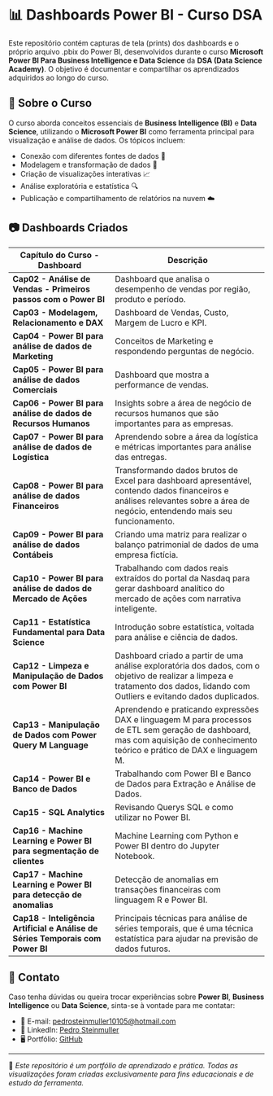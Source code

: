 # 📊 Dashboards Power BI - Curso DSA

Este repositório contém capturas de tela (prints) dos dashboards e o próprio arquivo .pbix do Power BI, desenvolvidos durante o curso   **Microsoft Power BI Para Business Intelligence e Data Science** da **DSA (Data Science Academy)**. O objetivo é documentar e compartilhar os aprendizados adquiridos ao longo do curso.

## 📌 Sobre o Curso
O curso aborda conceitos essenciais de **Business Intelligence (BI)** e **Data Science**, utilizando o **Microsoft Power BI** como ferramenta principal para visualização e análise de dados. Os tópicos incluem:

- Conexão com diferentes fontes de dados 📂
- Modelagem e transformação de dados 🔄
- Criação de visualizações interativas 📈
- Análise exploratória e estatística 🔍
- Publicação e compartilhamento de relatórios na nuvem ☁️

## 📷 Dashboards Criados
| Capítulo do Curso - Dashboard | Descrição |
|-----------|-----------|
|**Cap02 - Análise de Vendas - Primeiros passos com o Power BI** | Dashboard que analisa o desempenho de vendas por região, produto e período. |
|**Cap03 - Modelagem, Relacionamento e DAX** | Dashboard de Vendas, Custo, Margem de Lucro e KPI. |
|**Cap04 - Power BI para análise de dados de Marketing** | Conceitos de Marketing e respondendo perguntas de negócio. |
|**Cap05 - Power BI para análise de dados Comerciais** | Dashboard que mostra a performance de vendas. |
|**Cap06 - Power BI para análise de dados de Recursos Humanos** | Insights sobre a área de negócio de recursos humanos que são importantes para as empresas. |
|**Cap07 - Power BI para análise de dados de Logística** | Aprendendo sobre a área da logística e métricas importantes para análise das entregas. |
|**Cap08 - Power BI para análise de dados Financeiros** | Transformando dados brutos de Excel para dashboard apresentável, contendo dados financeiros e análises relevantes sobre a área de negócio, entendendo mais seu funcionamento. |
|**Cap09 - Power BI para análise de dados Contábeis** | Criando uma matriz para realizar o balanço patrimonial de dados de uma empresa fictícia. |
|**Cap10 - Power BI para análise de dados de Mercado de Ações** | Trabalhando com  dados  reais  extraídos  do  portal  da  Nasdaq para gerar dashboard analítico do mercado de ações com narrativa inteligente. |
|**Cap11 - Estatística Fundamental para Data Science** | Introdução sobre estatística, voltada para análise e ciência de dados. |
|**Cap12 - Limpeza e Manipulação de Dados com Power BI** | Dashboard criado a partir de uma análise exploratória dos dados, com o objetivo de realizar a limpeza e tratamento dos dados, lidando com Outliers e evitando dados duplicados. |
|**Cap13 - Manipulação de Dados com Power Query M Language** | Aprendendo e praticando expressões DAX e linguagem M para processos de ETL sem geração de dashboard, mas com aquisição de conhecimento teórico e prático de DAX e linguagem M. |
|**Cap14 - Power BI e Banco de Dados** | Trabalhando com Power BI e Banco de Dados para Extração e Análise de Dados. |
|**Cap15 - SQL Analytics** | Revisando Querys SQL e como utilizar no Power BI. |
|**Cap16 - Machine Learning e Power BI para segmentação de clientes** | Machine Learning com Python e Power BI dentro do Jupyter Notebook. |
|**Cap17 - Machine Learning e Power BI para detecção de anomalias** | Detecção de anomalias em transações financeiras com linguagem R e Power BI. |
|**Cap18 - Inteligência Artificial e Análise de Séries Temporais com Power BI** | Principais técnicas para análise de séries temporais, que é uma técnica estatística para ajudar na previsão de dados futuros. |


## 📢 Contato
Caso tenha dúvidas ou queira trocar experiências sobre **Power BI**, **Business Intelligence** ou **Data Science**, sinta-se à vontade para me contatar:

- 📧 E-mail: pedrosteinmuller10105@hotmail.com
- 💼 LinkedIn: [Pedro Steinmuller](https://www.linkedin.com/in/pedrosteinmuller)
- 🖥️ Portfólio: [GitHub](https://github.com/pedrosteinmuller)

---

🔹 *Este repositório é um portfólio de aprendizado e prática. Todas as visualizações foram criadas exclusivamente para fins educacionais e de estudo da ferramenta.*
```
